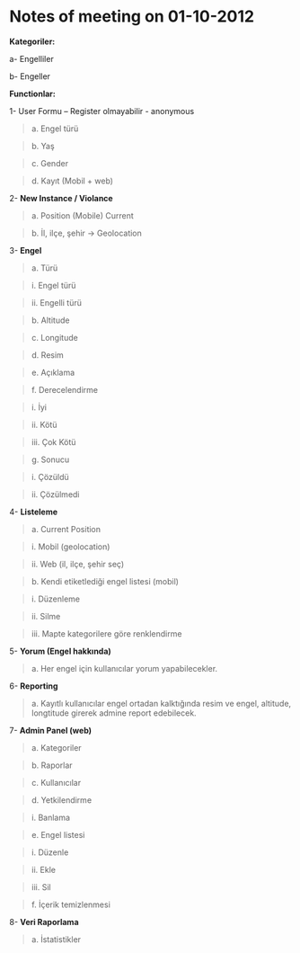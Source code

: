 # Notes of meeting on 01-10-2012

**Kategoriler:**


a-	Engelliler

b-	Engeller


**Functionlar:**

1-	User Formu – Register olmayabilir - anonymous

> a.	Engel türü

> b.	Yaş

> c.	Gender

> d.	Kayıt (Mobil + web)


2-	**New Instance / Violance**

> a.	Position (Mobile) Current

> b.	İl, ilçe, şehir -> Geolocation


3-	**Engel**

> a.	Türü

> i.	Engel türü

> ii.	Engelli türü

> b.	Altitude

> c.	Longitude

> d.	Resim

> e.	Açıklama

> f.	Derecelendirme

> i.	İyi

> ii.	Kötü

> iii.	Çok Kötü

> g.	Sonucu

> i.	Çözüldü

> ii.	Çözülmedi



4-	**Listeleme**

> a.	Current Position

> i.	Mobil (geolocation)

> ii.	Web (il, ilçe, şehir seç)

> b.	Kendi etiketlediği engel listesi (mobil)

> i.	Düzenleme

> ii.	Silme

> iii.	Mapte kategorilere göre renklendirme


5-	**Yorum (Engel hakkında)**

> a.	Her engel için kullanıcılar yorum  yapabilecekler.



6-	**Reporting**

> a.	Kayıtlı kullanıcılar engel ortadan kalktığında resim ve engel, altitude, longtitude girerek admine report edebilecek.


7-	**Admin Panel (web)**

> a.	Kategoriler

> b.	Raporlar

> c.	Kullanıcılar

> d.	Yetkilendirme

> i.	Banlama

> e.	Engel listesi

> i.	Düzenle

> ii.	Ekle

> iii.	Sil

> f.	İçerik temizlenmesi



8-	**Veri Raporlama**

> a.	İstatistikler